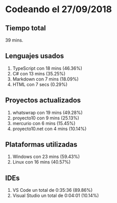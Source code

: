 # Codeando el 27/09/2018

## Tiempo total
39 mins.

## Lenguajes usados
1. TypeScript con 18 mins (46.36%)
1. C# con 13 mins (35.25%)
1. Markdown con 7 mins (18.09%)
1. HTML con 7 secs (0.29%)

## Proyectos actualizados
1. whatswrap con 19 mins (49.28%)
1. proyecto10 con 9 mins (25.13%)
1. mercurio con 6 mins (15.45%)
1. proyecto10.net con 4 mins (10.14%)

## Plataformas utilizadas
1. Windows con 23 mins (59.43%)
1. Linux con 16 mins (40.57%)

## IDEs
1. VS Code un total de 0:35:36 (89.86%)
1. Visual Studio un total de 0:04:01 (10.14%)
